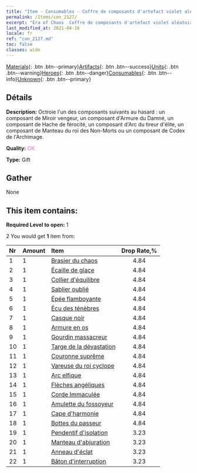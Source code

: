 ```yaml
---
title: "Item - Consumables - Coffre de composants d'artefact violet aléatoire"
permalink: /Items/con_2127/
excerpt: "Era of Chaos  Coffre de composants d'artefact violet aléatoire"
last_modified_at: 2021-04-16
locale: fr
ref: "con_2127.md"
toc: false
classes: wide
---
```

 [Materials](/fr/Items/){: .btn .btn--primary}[Artifacts](/fr/Items/Artifacts/){: .btn .btn--success}[Units](/fr/Items/Units/){: .btn .btn--warning}[Heroes](/fr/Items/Heroes/){: .btn .btn--danger}[Consumables](/fr/Items/Consumables/){: .btn .btn--info}[Unknown](/fr/Items/Unknown/){: .btn .btn--primary}

## Détails
 **Description:** Octroie l'un des composants suivants au hasard : un composant de Miroir vengeur, un composant d'Armure du Damné, un composant de Hache de férocité, un composant d'Arc du tireur d'élite, un composant de Manteau du roi des Non-Morts ou un composant de Codex de l'Archimage.

 **Quality:** <span style="color: #DA70D6">OK</span>

 **Type:** Gift

## Gather

  None

## This item contains:

 **Required Level to open:** 1

 2 You would get **1** item  from:

  | Nr | Amount |     Item    | Drop Rate,% |
  |:---|:-------|:------------|:---------:|
  | 1 | 1 | [Brasier du chaos](/fr/Items/art_140/) | 4.84 | 
  | 2 | 1 | [Écaille de glace](/fr/Items/art_141/) | 4.84 | 
  | 3 | 1 | [Collier d'équilibre](/fr/Items/art_142/) | 4.84 | 
  | 4 | 1 | [Sablier oublié](/fr/Items/art_143/) | 4.84 | 
  | 5 | 1 | [Épée flamboyante](/fr/Items/art_121/) | 4.84 | 
  | 6 | 1 | [Écu des ténèbres](/fr/Items/art_122/) | 4.84 | 
  | 7 | 1 | [Casque noir](/fr/Items/art_123/) | 4.84 | 
  | 8 | 1 | [Armure en os](/fr/Items/art_124/) | 4.84 | 
  | 9 | 1 | [Gourdin massacreur](/fr/Items/art_125/) | 4.84 | 
  | 10 | 1 | [Targe de la dévastation](/fr/Items/art_126/) | 4.84 | 
  | 11 | 1 | [Couronne suprême](/fr/Items/art_127/) | 4.84 | 
  | 12 | 1 | [Vareuse du roi cyclope](/fr/Items/art_128/) | 4.84 | 
  | 13 | 1 | [Arc elfique](/fr/Items/art_103/) | 4.84 | 
  | 14 | 1 | [Flèches angéliques](/fr/Items/art_104/) | 4.84 | 
  | 15 | 1 | [Corde Immaculée](/fr/Items/art_105/) | 4.84 | 
  | 16 | 1 | [Amulette du fossoyeur](/fr/Items/art_129/) | 4.84 | 
  | 17 | 1 | [Cape d'harmonie](/fr/Items/art_130/) | 4.84 | 
  | 18 | 1 | [Bottes du passeur](/fr/Items/art_131/) | 4.84 | 
  | 19 | 1 | [Pendentif d'isolation](/fr/Items/art_136/) | 3.23 | 
  | 20 | 1 | [Manteau d'abjuration](/fr/Items/art_137/) | 3.23 | 
  | 21 | 1 | [Anneau d'éclat](/fr/Items/art_138/) | 3.23 | 
  | 22 | 1 | [Bâton d'interruption](/fr/Items/art_139/) | 3.23 | 

